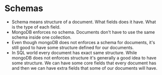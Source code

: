 # Schemas

- Schema means structure of a document. What fields does it have. What is the type of each field.
- MongoDB enforces no schema. Documents don't have to use the same schema inside one collection.
- Even though mongoDB does not enforces a schema for documents, it's still good to have some structure defined for our documents.
- In SQL world every document has exact same structure. While mongoDB does not enforces structure it's generally a good idea to have some structure. We can have some core fields that every document has and then we can have extra fields that some of our documents will have.
